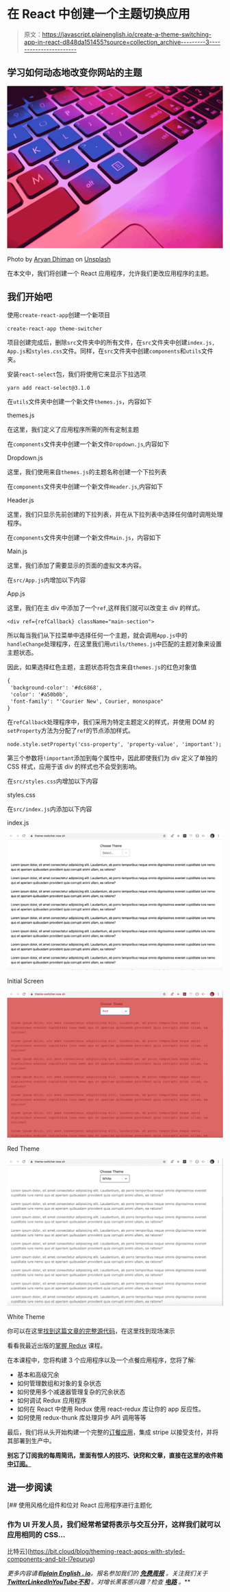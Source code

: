 # 在 React 中创建一个主题切换应用

> 原文：<https://javascript.plainenglish.io/create-a-theme-switching-app-in-react-d848da151455?source=collection_archive---------3----------------------->

## 学习如何动态地改变你网站的主题

![](img/0d5d302c09262965dd64d1208fdbf4e9.png)

Photo by [Aryan Dhiman](https://unsplash.com/@mylifeasaryan_?utm_source=medium&utm_medium=referral) on [Unsplash](https://unsplash.com?utm_source=medium&utm_medium=referral)

在本文中，我们将创建一个 React 应用程序，允许我们更改应用程序的主题。

## 我们开始吧

使用`create-react-app`创建一个新项目

```
create-react-app theme-switcher
```

项目创建完成后，删除`src`文件夹中的所有文件，在`src`文件夹中创建`index.js,` `App.js`和`styles.css`文件。同样，在`src`文件夹中创建`components`和`utils`文件夹。

安装`react-select`包，我们将使用它来显示下拉选项

```
yarn add react-select@3.1.0
```

在`utils`文件夹中创建一个新文件`themes.js`，内容如下

themes.js

在这里，我们定义了应用程序所需的所有定制主题

在`components`文件夹中创建一个新文件`Dropdown.js`,内容如下

Dropdown.js

这里，我们使用来自`themes.js`的主题名称创建一个下拉列表

在`components`文件夹中创建一个新文件`Header.js`,内容如下

Header.js

这里，我们只显示先前创建的下拉列表，并在从下拉列表中选择任何值时调用处理程序。

在`components`文件夹中创建一个新文件`Main.js`，内容如下

Main.js

这里，我们添加了需要显示的页面的虚拟文本内容。

在`src/App.js`内增加以下内容

App.js

这里，我们在主 div 中添加了一个`ref`,这样我们就可以改变主 div 的样式。

```
<div ref={refCallback} className="main-section">
```

所以每当我们从下拉菜单中选择任何一个主题，就会调用`App.js`中的`handleChange`处理程序，在这里我们用`utils/themes.js`中匹配的主题对象来设置主题状态。

因此，如果选择红色主题，主题状态将包含来自`themes.js`的红色对象值

```
{
 'background-color': '#dc6868',
 'color': '#a50b0b',
 'font-family': "'Courier New', Courier, monospace"
}
```

在`refCallback`处理程序中，我们采用为特定主题定义的样式，并使用 DOM 的`setProperty`方法为分配了`ref`的节点添加样式。

```
node.style.setProperty('css-property', 'property-value', 'important');
```

第三个参数将`!important`添加到每个属性中，因此即使我们为 div 定义了单独的 CSS 样式，应用于该 div 的样式也不会受到影响。

在`src/styles.css`内增加以下内容

styles.css

在`src/index.js`内添加以下内容

index.js

![](img/2de7dcccc336527d8a95b8c8f99cfde7.png)

Initial Screen

![](img/35f2a8e862b22b1849b9f6bf147c5b44.png)

Red Theme

![](img/a9a7d7dc7becc0b43a17aba725db0246.png)

White Theme

你可以在这里[找到这篇文章的完整源代码](https://github.com/myogeshchavan97/theme-switcher)，在这里找到现场演示

看看我最近出版的[掌握 Redux](https://master-redux.yogeshchavan.dev/) 课程。

在本课程中，您将构建 3 个应用程序以及一个点餐应用程序，您将了解:

*   基本和高级冗余
*   如何管理数组和对象的复杂状态
*   如何使用多个减速器管理复杂的冗余状态
*   如何调试 Redux 应用程序
*   如何在 React 中使用 Redux 使用 react-redux 库让你的 app 反应性。
*   如何使用 redux-thunk 库处理异步 API 调用等等

最后，我们将从头开始构建一个完整的[订餐应用](https://www.youtube.com/watch?v=2zaPDfCKAvM)，集成 stripe 以接受支付，并将其部署到生产中。

**别忘了订阅我的每周简讯，里面有惊人的技巧、诀窍和文章，直接在这里的收件箱** [**中订阅。**](https://yogeshchavan.dev/)

## 进一步阅读

[](https://bit.cloud/blog/theming-react-apps-with-styled-components-and-bit-l7epurug) [## 使用风格化组件和位对 React 应用程序进行主题化

### 作为 UI 开发人员，我们经常希望将表示与交互分开，这样我们就可以应用相同的 CSS…

比特云](https://bit.cloud/blog/theming-react-apps-with-styled-components-and-bit-l7epurug) 

*更多内容请看*[***plain English . io***](https://plainenglish.io/)*。报名参加我们的* [***免费周报***](http://newsletter.plainenglish.io/) *。关注我们关于*[***Twitter***](https://twitter.com/inPlainEngHQ)[***LinkedIn***](https://www.linkedin.com/company/inplainenglish/)*[***YouTube***](https://www.youtube.com/channel/UCtipWUghju290NWcn8jhyAw)*[***不和***](https://discord.gg/GtDtUAvyhW) *。对增长黑客感兴趣？检查* [***电路***](https://circuit.ooo/) *。***